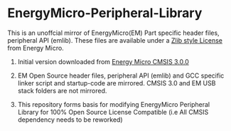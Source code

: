 EnergyMicro-Peripheral-Library
==============================

This is an unoffcial mirror of EnergyMicro(EM) Part specific header files, peripheral API (emlib). These files are available under a [Zlib style License](http://en.wikipedia.org/wiki/Zlib_License) from Energy Micro.

1. Initial version downloaded from [Energy Micro CMSIS 3.0.0](http://cdn.energymicro.com/dl/packages/EM_CMSIS_3.0.0.zip)

2. EM Open Source header files, peripheral API (emlib) and GCC specific linker script and startup-code are mirrored. CMSIS 3.0 and EM USB stack folders are not mirrored.

3. This repository forms basis for modifying EnergyMicro Peripheral Library for 100% Open Source License Compatible (i.e All CMSIS dependency needs to be reworked)

